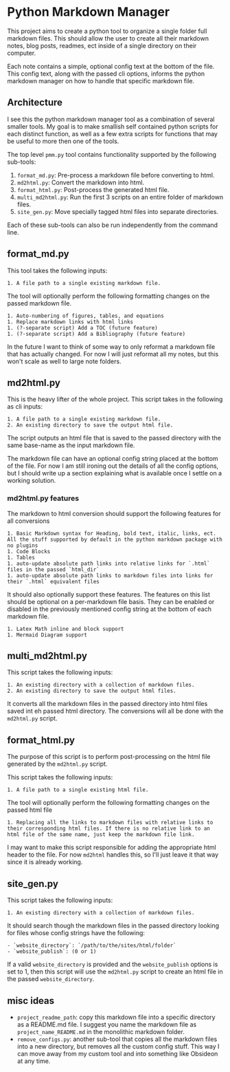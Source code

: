 # Python Markdown Manager

This project aims to create a python tool to organize a single folder full markdown files. This should allow the user to create all their markdown notes, blog posts, readmes, ect inside of a single directory on their computer.

Each note contains a simple, optional config text at the bottom of the file. This config text, along with the passed cli options, informs the python markdown manager on how to handle that specific markdown file.


## Architecture

I see this the python markdown manager tool as a combination of several smaller tools. My goal is to make smallish self contained python scripts for each distinct function, as well as a few extra scripts for functions that may be useful to more then one of the tools.

The top level `pmm.py` tool contains functionality supported by the following sub-tools:

1. `format_md.py`: Pre-process a markdown file before converting to html.
1. `md2html.py`: Convert the markdown into html.
1. `format_html.py`: Post-process the generated html file.
1. `multi_md2html.py`: Run the first 3 scripts on an entire folder of markdown files.
1. `site_gen.py`: Move specially tagged html files into separate directories.

Each of these sub-tools can also be run independently from the command line.

## format_md.py

This tool takes the following inputs:

    1. A file path to a single existing markdown file. 

The tool will optionally perform the following formatting changes on the passed markdown file.

    1. Auto-numbering of figures, tables, and equations
    1. Replace markdown links with html links
    1. (?-separate script) Add a TOC (future feature) 
    1. (?-separate script) Add a Bibliography (future feature)

In the future I want to think of some way to only reformat a markdown file that has actually changed. For now I will just reformat all my notes, but this won't scale as well to large note folders.

## md2html.py

This is the heavy lifter of the whole project. This script takes in the following as cli inputs:

    1. A file path to a single existing markdown file. 
    2. An existing directory to save the output html file.

The script outputs an html file that is saved to the passed directory with the same base-name as the input markdown file.

The markdown file can have an optional config string placed at the bottom of the file. For now I am still ironing out the details of all the config options, but I should write up a section explaining what is available once I settle on a working solution.

### md2html.py features

The markdown to html conversion should support the following features for all conversions

    1. Basic Markdown syntax for Heading, bold text, italic, links, ect. All the stuff supported by default in the python markdown package with no plugins
    1. Code Blocks
    1. Tables
    1. auto-update absolute path links into relative links for `.html` files in the passed `html_dir`
    1. auto-update absolute path links to markdown files into links for their `.html` equivalent files

It should also optionally support these features. The features on this list should be optional on a per-markdown file basis. They can be enabled or disabled in the previously mentioned config string at the bottom of each markdown file.

    1. Latex Math inline and block support 
    1. Mermaid Diagram support 
    

## multi_md2html.py

This script takes the following inputs:

    1. An existing directory with a collection of markdown files. 
    2. An existing directory to save the output html files.

It converts all the markdown files in the passed directory into html files saved int eh passed html directory. The conversions will all be done with the `md2html.py` script.

## format_html.py

The purpose of this script is to perform post-processing on the html file generated by the `md2html.py` script.

This script takes the following inputs:

    1. A file path to a single existing html file. 

The tool will optionally perform the following formatting changes on the passed html file

    1. Replacing all the links to markdown files with relative links to their corresponding html files. If there is no relative link to an html file of the same name, just keep the markdown file link.

I may want to make this script responsible for adding the appropriate html header to the file. For now `md2html` handles this, so I'll just leave it that way since it is already working. 

## site_gen.py

This script takes the following inputs:
    
    1. An existing directory with a collection of markdown files. 

It should search though the markdown files in the passed directory looking for files whose config strings have the following:

    - `website_directory`: `/path/to/the/sites/html/folder`
    - `website_publish`: (0 or 1)

If a valid `website_directory` is provided and the `website_publish` options is set to 1, then this script will use the `md2html.py` script to create an html file in the passed `website_directory`.


## misc ideas

- `project_readme_path`: copy this markdown file into a specific directory as a README.md file. I suggest you name the markdown file as `project_name_README.md` in the monolithic markdown folder.
- `remove_configs.py`: another sub-tool that copies all the markdown files into a new directory, but removes all the custom config stuff. This way I can move away from my custom tool and into something like Obsideon at any time.
